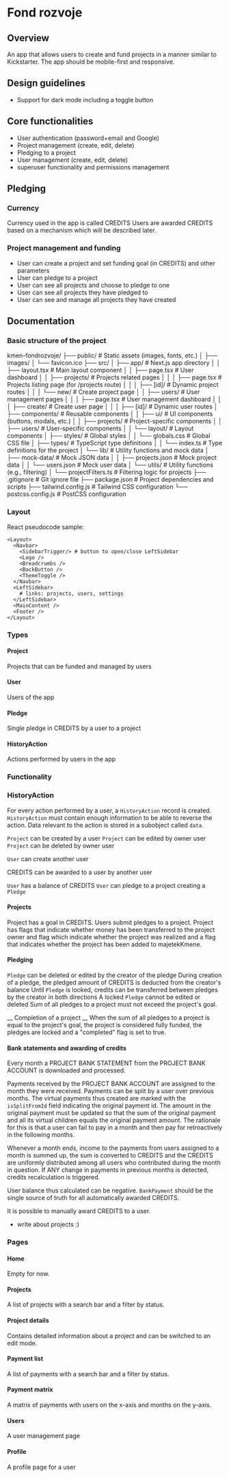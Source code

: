 

# Fond rozvoje

## Overview
An app that allows users to create and fund projects in a manner similar to Kickstarter.
The app should be mobile-first and responsive.

## Design guidelines
- Support for dark mode including a toggle button

## Core functionalities
- User authentication (password+email and Google)
- Project management (create, edit, delete)
- Pledging to a project
- User management (create, edit, delete)
- superuser functionality and permissions management

## Pledging
### Currency
Currency used in the app is called CREDITS
Users are awarded CREDITS based on a mechanism which will be described later.

### Project management and funding
- User can create a project and set funding goal (in CREDITS) and other parameters
- User can pledge to a project
- User can see all projects and choose to pledge to one
- User can see all projects they have pledged to
- User can see and manage all projects they have created


## Documentation

### Basic structure of the project

kmen-fondrozvoje/
├── public/                     # Static assets (images, fonts, etc.)
│   ├── images/
│   └── favicon.ico
├── src/
│   ├── app/                    # Next.js app directory
│   │   ├── layout.tsx          # Main layout component
│   │   ├── page.tsx            # User dashboard
│   │   ├── projects/           # Projects related pages
│   │   │   ├── page.tsx        # Projects listing page (for /projects route)
│   │   │   ├── [id]/           # Dynamic project routes
│   │   │   └── new/            # Create project page
│   │   ├── users/              # User management pages
│   │   │   ├── page.tsx        # User management dashboard
│   │   │   ├── create/         # Create user page
│   │   │   ├── [id]/           # Dynamic user routes
│   ├── components/             # Reusable components
│   │   ├── ui/                 # UI components (buttons, modals, etc.)
│   │   ├── projects/           # Project-specific components
│   │   ├── users/              # User-specific components
│   │   └── layout/             # Layout components
│   ├── styles/                 # Global styles
│   │   └── globals.css         # Global CSS file
│   ├── types/                  # TypeScript type definitions
│   │   └── index.ts            # Type definitions for the project
│   └── lib/                    # Utility functions and mock data
│       ├── mock-data/          # Mock JSON data
│       │   ├── projects.json    # Mock project data
│       │   └── users.json       # Mock user data
│       └── utils/              # Utility functions (e.g., filtering)
│           └── projectFilters.ts # Filtering logic for projects
├── .gitignore                  # Git ignore file
├── package.json                # Project dependencies and scripts
├── tailwind.config.js          # Tailwind CSS configuration
└── postcss.config.js           # PostCSS configuration


### Layout


React pseudocode sample:
```
<Layout>
  <Navbar>
    <SidebarTrigger/> # button to open/close LeftSidebar
    <Logo />
    <Breadcrumbs />
    <BackButton />
    <ThemeToggle />
  </Navbar>
  <LeftSidebar>
    # links: projects, users, settings
  </LeftSidebar>
  <MainContent />
  <Footer />
</Layout>
```



### Types

#### Project
Projects that can be funded and managed by users

#### User
Users of the app

#### Pledge
Single pledge in CREDITS by a user to a project

#### HistoryAction
Actions performed by users in the app


### Functionality

### HistoryAction 
For every action performed by a user, a `HistoryAction` record is created.
`HistoryAction` must contain enough information to be able to reverse the action.
Data relevant to the action is stored in a subobject called `data`.

`Project` can be created by a user
`Project` can be edited by owner user
`Project` can be deleted by owner user

`User` can create another user

CREDITS can be awarded to a user by another user

`User` has a balance of CREDITS
`User` can pledge to a project creating a `Pledge`


#### Projects
Project has a goal in CREDITS.
Users submit pledges to a project.
Project has flags that indicate whether money has been transferred to the project owner
and flag which indicate whether the project was realized and a flag that indicates whether the project has been added to majetekKmene.

#### Pledging
`Pledge` can be deleted or edited by the creator of the pledge
During creation of a pledge, the pledged amount of CREDITS is deducted from the creator's balance
Until `Pledge` is locked, credits can be transferred between pledges by the creator in both directions
A locked `Pledge` cannot be edited or deleted
Sum of all pledges to a project must not exceed the project's goal.

__ Completion of a project __
When the sum of all pledges to a project is equal to the project's goal, the project is considered fully funded, the pledges are locked and a "completed" flag is set to true.

#### Bank statements and awarding of credits
Every month a PROJECT BANK STATEMENT from the PROJECT BANK ACCOUNT is downloaded and processed.

Payments received by the PROJECT BANK ACCOUNT are assigned to the month they were received.
Payments can be split by a user over previous months. The virtual payments thus created are marked with the `isSplitFromId` field indicating the original payment id. The amount in the original payment must be updated so that the sum of the original payment and all its virtual children equals the original payment amount.
The rationale for this is that a user can fail to pay in a month and then pay for retroactively in the following months.

Whenever a month ends, income to the payments from users assigned to a month is summed up, the sum is converted to CREDITS and the CREDITS are uniformly distributed among all users who contributed during the month in question. 
If ANY change in payments in previous months is detected, credits recalculation is triggered.

User balance thus calculated can be negative.
`BankPayment` should be the single source of truth for all automatically awarded CREDITS.

It is possible to manually award CREDITS to a user.

- write about projects :)



### Pages

#### Home
Empty for now.

#### Projects
A list of projects with a search bar and a filter by status.

#### Project details
Contains detailed information about a project and can be switched to an edit mode.

#### Payment list
A list of payments with a search bar and a filter by status.

#### Payment matrix
A matrix of payments with users on the x-axis and months on the y-axis.

#### Users
A user management page

#### Profile
A profile page for a user

